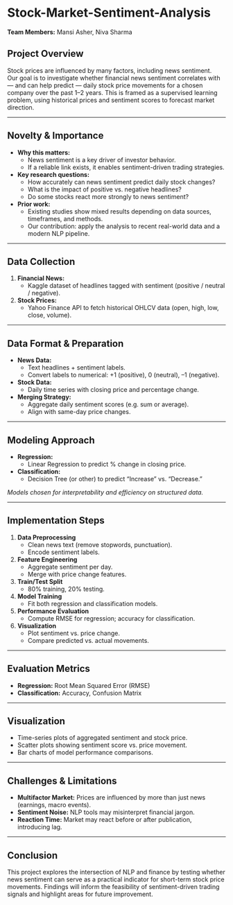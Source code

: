 # Stock-Market-Sentiment-Analysis

**Team Members:** Mansi Asher, Niva Sharma

## Project Overview

Stock prices are influenced by many factors, including news sentiment.  
Our goal is to investigate whether financial news sentiment correlates with — and can help predict — daily stock price movements for a chosen company over the past 1–2 years. This is framed as a supervised learning problem, using historical prices and sentiment scores to forecast market direction.

---

## Novelty & Importance

- **Why this matters:**  
  - News sentiment is a key driver of investor behavior.  
  - If a reliable link exists, it enables sentiment-driven trading strategies.  
- **Key research questions:**  
  - How accurately can news sentiment predict daily stock changes?  
  - What is the impact of positive vs. negative headlines?  
  - Do some stocks react more strongly to news sentiment?  
- **Prior work:**  
  - Existing studies show mixed results depending on data sources, timeframes, and methods.  
  - Our contribution: apply the analysis to recent real-world data and a modern NLP pipeline.

---

## Data Collection

1. **Financial News:**  
   - Kaggle dataset of headlines tagged with sentiment (positive / neutral / negative).  
2. **Stock Prices:**  
   - Yahoo Finance API to fetch historical OHLCV data (open, high, low, close, volume).  

---

## Data Format & Preparation

- **News Data:**  
  - Text headlines + sentiment labels.  
  - Convert labels to numerical: +1 (positive), 0 (neutral), –1 (negative).  
- **Stock Data:**  
  - Daily time series with closing price and percentage change.  
- **Merging Strategy:**  
  - Aggregate daily sentiment scores (e.g. sum or average).  
  - Align with same-day price changes.

---

## Modeling Approach

- **Regression:**  
  - Linear Regression to predict % change in closing price.  
- **Classification:**  
  - Decision Tree (or other) to predict “Increase” vs. “Decrease.”  

_Models chosen for interpretability and efficiency on structured data._

---

## Implementation Steps

1. **Data Preprocessing**  
   - Clean news text (remove stopwords, punctuation).  
   - Encode sentiment labels.  
2. **Feature Engineering**  
   - Aggregate sentiment per day.  
   - Merge with price change features.  
3. **Train/Test Split**  
   - 80% training, 20% testing.  
4. **Model Training**  
   - Fit both regression and classification models.  
5. **Performance Evaluation**  
   - Compute RMSE for regression; accuracy for classification.  
6. **Visualization**  
   - Plot sentiment vs. price change.  
   - Compare predicted vs. actual movements.

---

## Evaluation Metrics

- **Regression:** Root Mean Squared Error (RMSE)  
- **Classification:** Accuracy, Confusion Matrix

---

## Visualization

- Time-series plots of aggregated sentiment and stock price.  
- Scatter plots showing sentiment score vs. price movement.  
- Bar charts of model performance comparisons.

---

## Challenges & Limitations

- **Multifactor Market:** Prices are influenced by more than just news (earnings, macro events).  
- **Sentiment Noise:** NLP tools may misinterpret financial jargon.  
- **Reaction Time:** Market may react before or after publication, introducing lag.

---

## Conclusion

This project explores the intersection of NLP and finance by testing whether news sentiment can serve as a practical indicator for short-term stock price movements. Findings will inform the feasibility of sentiment-driven trading signals and highlight areas for future improvement.

